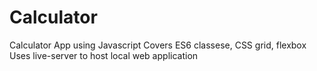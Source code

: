 # Calculator

Calculator App using Javascript
Covers ES6 classese, CSS grid, flexbox
Uses live-server to host local web application
